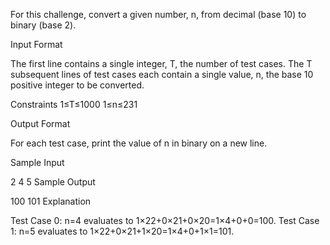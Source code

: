 For this challenge, convert a given number, n, from decimal (base 10) to binary (base 2).

Input Format

The first line contains a single integer, T, the number of test cases. The T subsequent lines of test cases each contain a single value, n, the base 10 positive integer to be converted.

Constraints 
1≤T≤1000 
1≤n≤231

Output Format

For each test case, print the value of n in binary on a new line.

Sample Input

2
4
5
Sample Output

100
101
Explanation

Test Case 0: n=4 evaluates to 1×22+0×21+0×20=1×4+0+0=100. 
Test Case 1: n=5 evaluates to 1×22+0×21+1×20=1×4+0+1×1=101.